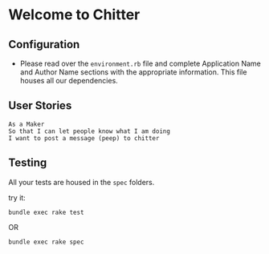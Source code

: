 
# Welcome to Chitter

## Configuration

* Please read over the `environment.rb` file and complete Application Name and Author Name sections with the appropriate information. This file houses all our dependencies.

## User Stories

```
As a Maker
So that I can let people know what I am doing  
I want to post a message (peep) to chitter
```

## Testing

All your tests are housed in the `spec` folders.

try it:

`bundle exec rake test`

OR

`bundle exec rake spec`
